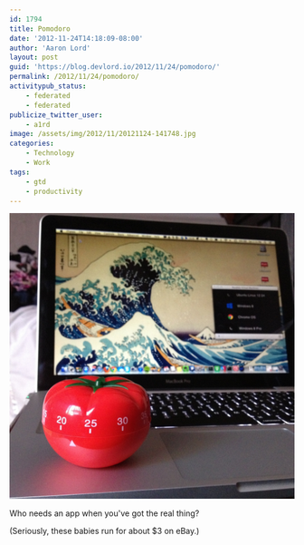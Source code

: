 ```yaml
---
id: 1794
title: Pomodoro
date: '2012-11-24T14:18:09-08:00'
author: 'Aaron Lord'
layout: post
guid: 'https://blog.devlord.io/2012/11/24/pomodoro/'
permalink: /2012/11/24/pomodoro/
activitypub_status:
    - federated
    - federated
publicize_twitter_user:
    - a1rd
image: /assets/img/2012/11/20121124-141748.jpg
categories:
    - Technology
    - Work
tags:
    - gtd
    - productivity
---
```


![Pomodoro timer on my MacBook Pro](/assets/img/2012/11/20121124-141748.jpg)

Who needs an app when you've got the real thing?

(Seriously, these babies run for about $3 on eBay.)